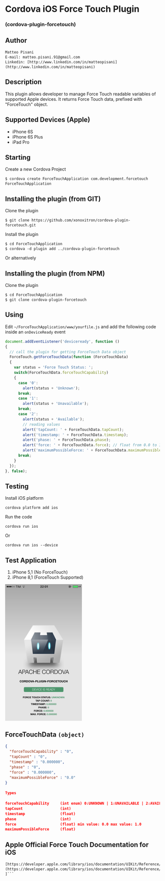 # Cordova iOS Force Touch Plugin
### (cordova-plugin-forcetouch)

## Author
```
Matteo Pisani
E-mail: matteo.pisani.91@gmail.com
Linkedin: [http://www.linkedin.com/in/matteopisani](http://www.linkedin.com/in/matteopisani)
```

## Description
This plugin allows developer to manage Force Touch readable variables of supported Apple devices.
It returns Force Touch data, prefixed with "ForceTouch" object.

## Supported Devices (Apple)
- iPhone 6S
- iPhone 6S Plus
- iPad Pro

## Starting
Create a new Cordova Project

    $ cordova create ForceTouchApplication com.development.forcetouch ForceTouchApplication

## Installing the plugin (from GIT)
Clone the plugin

    $ git clone https://github.com/xonoxitron/cordova-plugin-forcetouch.git

Install the plugin

    $ cd ForceTouchApplication
    $ cordova -d plugin add ../cordova-plugin-forcetouch

Or alternatively

## Installing the plugin (from NPM)
Clone the plugin

    $ cd ForceTouchApplication
    $ git clone cordova-plugin-forcetouch

## Using

Edit `~/ForceTouchApplication/www/yourfile.js` and add the following code inside an `onDeviceReady` event

```js
document.addEventListener('deviceready', function ()
{
  // call the plugin for getting ForceTouch Data object
  ForceTouch.getForceTouchData(function (ForceTouchData)
  {
    var status = 'Force Touch Status: ';
    switch(ForceTouchData.forceTouchCapability)
    {
      case '0':
        alert(status + 'Unknown');
      break;
      case '1':
        alert(status + 'Unavailable');
      break;
      case '2':
        alert(status + 'Available');
        // reading values
        alert('tapCount: ' + ForceTouchData.tapCount);
        alert('timestamp: ' + ForceTouchData.timestamp);
        alert('phase: ' + ForceTouchData.phase);
        alert('force: ' + ForceTouchData.force); // float from 0.0 to 1.0
        alert('maximumPossibleForce: ' + ForceTouchData.maximumPossibleForce); // float
      break;
    }
  });
}, false);
```
## Testing
Install iOS platform

    cordova platform add ios

Run the code

    cordova run ios

Or

    cordova run ios --device

## Test Application

1. iPhone 5,1 (No ForceTouch)
2. iPhone 8,1 (ForceTouch Supported)

<img src="screens/iPhone5-1.PNG" width="250"/>&nbsp;

## ForceTouchData `(object)`
```json
{
  "forceTouchCapability" : "0",
  "tapCount" : "0",
  "timestamp" : "0.000000",
  "phase" : "0",                  
  "force" : "0.000000",
  "maximumPossibleForce" : "0.0"
}

Types

forceTouchCapability     (int enum) 0:UNKNOWN | 1:UNAVAILABLE | 2:AVAILABLE
tapCount                 (int)
timestamp                (float)
phase                    (int)
force                    (float) min value: 0.0 max value: 1.0
maximumPossibleForce     (float)

```

## Apple Official Force Touch Documentation for iOS
```
[https://developer.apple.com/library/ios/documentation/UIKit/Reference/UITouch_Class/index.html](https://developer.apple.com/library/ios/documentation/UIKit/Reference/UITouch_Class/index.html)
]```
